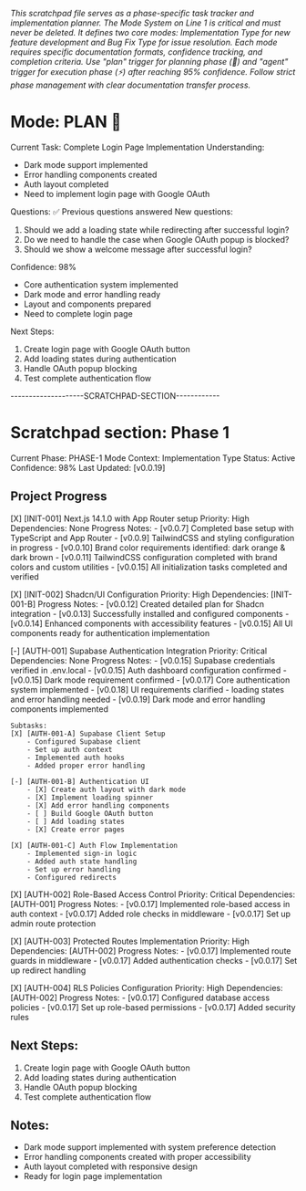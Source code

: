 *This scratchpad file serves as a phase-specific task tracker and implementation planner. The Mode System on Line 1 is critical and must never be deleted. It defines two core modes: Implementation Type for new feature development and Bug Fix Type for issue resolution. Each mode requires specific documentation formats, confidence tracking, and completion criteria. Use "plan" trigger for planning phase (🎯) and "agent" trigger for execution phase (⚡) after reaching 95% confidence. Follow strict phase management with clear documentation transfer process.*

# Mode: PLAN 🎯

Current Task: Complete Login Page Implementation
Understanding:
- Dark mode support implemented
- Error handling components created
- Auth layout completed
- Need to implement login page with Google OAuth

Questions:
✅ Previous questions answered
New questions:
1. Should we add a loading state while redirecting after successful login?
2. Do we need to handle the case when Google OAuth popup is blocked?
3. Should we show a welcome message after successful login?

Confidence: 98%
- Core authentication system implemented
- Dark mode and error handling ready
- Layout and components prepared
- Need to complete login page

Next Steps:
1. Create login page with Google OAuth button
2. Add loading states during authentication
3. Handle OAuth popup blocking
4. Test complete authentication flow

--------------------SCRATCHPAD-SECTION------------
# Scratchpad section: Phase 1

Current Phase: PHASE-1
Mode Context: Implementation Type
Status: Active
Confidence: 98%
Last Updated: [v0.0.19]

## Project Progress

[X] [INIT-001] Next.js 14.1.0 with App Router setup
    Priority: High
    Dependencies: None
    Progress Notes:
    - [v0.0.7] Completed base setup with TypeScript and App Router
    - [v0.0.9] TailwindCSS and styling configuration in progress
    - [v0.0.10] Brand color requirements identified: dark orange & dark brown
    - [v0.0.11] TailwindCSS configuration completed with brand colors and custom utilities
    - [v0.0.15] All initialization tasks completed and verified

[X] [INIT-002] Shadcn/UI Configuration
    Priority: High
    Dependencies: [INIT-001-B]
    Progress Notes:
    - [v0.0.12] Created detailed plan for Shadcn integration
    - [v0.0.13] Successfully installed and configured components
    - [v0.0.14] Enhanced components with accessibility features
    - [v0.0.15] All UI components ready for authentication implementation

[-] [AUTH-001] Supabase Authentication Integration
    Priority: Critical
    Dependencies: None
    Progress Notes:
    - [v0.0.15] Supabase credentials verified in .env.local
    - [v0.0.15] Auth dashboard configuration confirmed
    - [v0.0.15] Dark mode requirement confirmed
    - [v0.0.17] Core authentication system implemented
    - [v0.0.18] UI requirements clarified - loading states and error handling needed
    - [v0.0.19] Dark mode and error handling components implemented

    Subtasks:
    [X] [AUTH-001-A] Supabase Client Setup
        - Configured Supabase client
        - Set up auth context
        - Implemented auth hooks
        - Added proper error handling

    [-] [AUTH-001-B] Authentication UI
        - [X] Create auth layout with dark mode
        - [X] Implement loading spinner
        - [X] Add error handling components
        - [ ] Build Google OAuth button
        - [ ] Add loading states
        - [X] Create error pages

    [X] [AUTH-001-C] Auth Flow Implementation
        - Implemented sign-in logic
        - Added auth state handling
        - Set up error handling
        - Configured redirects

[X] [AUTH-002] Role-Based Access Control
    Priority: Critical
    Dependencies: [AUTH-001]
    Progress Notes:
    - [v0.0.17] Implemented role-based access in auth context
    - [v0.0.17] Added role checks in middleware
    - [v0.0.17] Set up admin route protection

[X] [AUTH-003] Protected Routes Implementation
    Priority: High
    Dependencies: [AUTH-002]
    Progress Notes:
    - [v0.0.17] Implemented route guards in middleware
    - [v0.0.17] Added authentication checks
    - [v0.0.17] Set up redirect handling

[X] [AUTH-004] RLS Policies Configuration
    Priority: High
    Dependencies: [AUTH-002]
    Progress Notes:
    - [v0.0.17] Configured database access policies
    - [v0.0.17] Set up role-based permissions
    - [v0.0.17] Added security rules

## Next Steps:
1. Create login page with Google OAuth button
2. Add loading states during authentication
3. Handle OAuth popup blocking
4. Test complete authentication flow

## Notes:
- Dark mode support implemented with system preference detection
- Error handling components created with proper accessibility
- Auth layout completed with responsive design
- Ready for login page implementation
